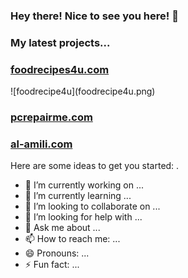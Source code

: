 ### Hey there! Nice to see you here! 👋

### My latest projects...

<h3><a href="https://foodrecipes4u.com" rel="nofollow">foodrecipes4u.com</a></h3>
![foodrecipe4u](foodrecipe4u.png)
<h3><a href="https://pcrepairme.com" rel="nofollow">pcrepairme.com</a></h3>

<h3><a href="https://al-amili.com" rel="nofollow">al-amili.com</a></h3>

Here are some ideas to get you started: .

- 🔭 I’m currently working on ...
- 🌱 I’m currently learning ...
- 👯 I’m looking to collaborate on ...
- 🤔 I’m looking for help with ...
- 💬 Ask me about ...
- 📫 How to reach me: ...
- 😄 Pronouns: ...
- ⚡ Fun fact: ...
